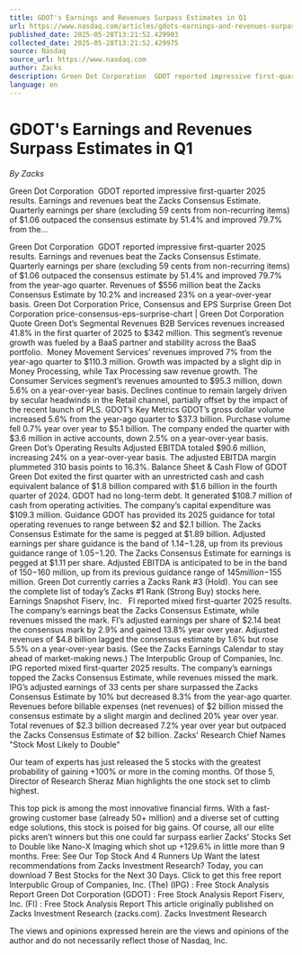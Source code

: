 ```yaml
---
title: GDOT's Earnings and Revenues Surpass Estimates in Q1
url: https://www.nasdaq.com/articles/gdots-earnings-and-revenues-surpass-estimates-q1
published_date: 2025-05-28T13:21:52.429903
collected_date: 2025-05-28T13:21:52.429975
source: Nasdaq
source_url: https://www.nasdaq.com
author: Zacks
description: Green Dot Corporation  GDOT reported impressive first-quarter 2025 results. Earnings and revenues beat the Zacks Consensus Estimate. Quarterly earnings per share (excluding 59 cents from non-recurring items) of $1.06 outpaced the consensus estimate by 51.4% and improved 79.7% from the...
language: en
---
```


# GDOT's Earnings and Revenues Surpass Estimates in Q1

*By Zacks*

Green Dot Corporation  GDOT reported impressive first-quarter 2025 results. Earnings and revenues beat the Zacks Consensus Estimate. Quarterly earnings per share (excluding 59 cents from non-recurring items) of $1.06 outpaced the consensus estimate by 51.4% and improved 79.7% from the...

Green Dot Corporation  GDOT reported impressive first-quarter 2025 results. Earnings and revenues beat the Zacks Consensus Estimate. Quarterly earnings per share (excluding 59 cents from non-recurring items) of $1.06 outpaced the consensus estimate by 51.4% and improved 79.7% from the year-ago quarter. Revenues of $556 million beat the Zacks Consensus Estimate by 10.2% and increased 23% on a year-over-year basis. 
 Green Dot Corporation Price, Consensus and EPS Surprise Green Dot Corporation price-consensus-eps-surprise-chart | Green Dot Corporation Quote Green Dot’s Segmental Revenues B2B Services revenues increased 41.8% in the first quarter of 2025 to $342 million. This segment’s revenue growth was fueled by a BaaS partner and stability across the BaaS portfolio.  Money Movement Services’ revenues improved 7% from the year-ago quarter to $110.3 million. Growth was impacted by a slight dip in Money Processing, while Tax Processing saw revenue growth. The Consumer Services segment’s revenues amounted to $95.3 million, down 5.6% on a year-over-year basis. Declines continue to remain largely driven by secular headwinds in the Retail channel, partially offset by the impact of the recent launch of PLS. GDOT’s Key Metrics GDOT’s gross dollar volume increased 5.6% from the year-ago quarter to $37.3 billion. Purchase volume fell 0.7% year over year to $5.1 billion. The company ended the quarter with $3.6 million in active accounts, down 2.5% on a year-over-year basis. 
 Green Dot’s Operating Results Adjusted EBITDA totaled $90.6 million, increasing 24% on a year-over-year basis. The adjusted EBITDA margin plummeted 310 basis points to 16.3%. Balance Sheet &amp; Cash Flow of GDOT Green Dot exited the first quarter with an unrestricted cash and cash equivalent balance of $1.8 billion compared with $1.6 billion in the fourth quarter of 2024. GDOT had no long-term debt. It generated $108.7 million of cash from operating activities. The company’s capital expenditure was $109.3 million. Guidance GDOT has provided its 2025 guidance for total operating revenues to range between $2 and $2.1 billion. The Zacks Consensus Estimate for the same is pegged at $1.89 billion. Adjusted earnings per share guidance is the band of $1.14-$1.28, up from its previous guidance range of $1.05-$1.20. The Zacks Consensus Estimate for earnings is pegged at $1.11 per share. Adjusted EBITDA is anticipated to be in the band of $150-$160 million, up from its previous guidance range of $145 million-$155 million. Green Dot currently carries a Zacks Rank #3 (Hold). You can see  the complete list of today’s Zacks #1 Rank (Strong Buy) stocks here. 
 Earnings Snapshot Fiserv, Inc.   FI reported mixed first-quarter 2025 results. The company’s earnings beat the Zacks Consensus Estimate, while revenues missed the mark. FI’s adjusted earnings per share of $2.14 beat the consensus mark by 2.9% and gained 13.8% year over year. Adjusted revenues of $4.8 billion lagged the consensus estimate by 1.6% but rose 5.5% on a year-over-year basis. (See the Zacks Earnings Calendar to stay ahead of market-making news.) The Interpublic Group of Companies, Inc.  IPG reported mixed first-quarter 2025 results. The company’s earnings topped the Zacks Consensus Estimate, while revenues missed the mark. IPG’s adjusted earnings of 33 cents per share surpassed the Zacks Consensus Estimate by 10% but decreased 8.3% from the year-ago quarter. Revenues before billable expenses (net revenues) of $2 billion missed the consensus estimate by a slight margin and declined 20% year over year. Total revenues of $2.3 billion decreased 7.2% year over year but outpaced the Zacks Consensus Estimate of $2 billion. 
 Zacks' Research Chief Names "Stock Most Likely to Double" 
 
 Our team of experts has just released the 5 stocks with the greatest probability of gaining +100% or more in the coming months. Of those 5, Director of Research Sheraz Mian highlights the one stock set to climb highest. 
 
 This top pick is among the most innovative financial firms. With a fast-growing customer base (already 50+ million) and a diverse set of cutting edge solutions, this stock is poised for big gains. Of course, all our elite picks aren’t winners but this one could far surpass earlier Zacks’ Stocks Set to Double like Nano-X Imaging which shot up +129.6% in little more than 9 months. Free: See Our Top Stock And 4 Runners Up Want the latest recommendations from Zacks Investment Research? Today, you can download 7 Best Stocks for the Next 30 Days. Click to get this free report Interpublic Group of Companies, Inc. (The) (IPG) : Free Stock Analysis Report Green Dot Corporation (GDOT) : Free Stock Analysis Report Fiserv, Inc. (FI) : Free Stock Analysis Report This article originally published on Zacks Investment Research (zacks.com). Zacks Investment Research

The views and opinions expressed herein are the views and opinions of the author and do not necessarily reflect those of Nasdaq, Inc.